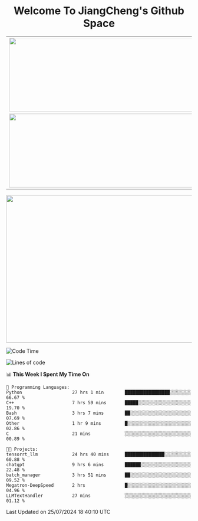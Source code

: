 <h1 align="center">Welcome To JiangCheng's Github Space</h1>

<table align="center" frame="void" rules="none" >
  <tr>
    <td>
      <div align="center"> <img height="200px" width="500px"  src="https://github-readme-stats.vercel.app/api?username=thisjiang&hide_title=true&hide_border=true&layout=compact&show_icons=trueline_height=21&text_color=000&icon_color=000&bg_color=0,ea6161,ffc64d,fffc4d,52fa5a&theme=graywhite" /> </div>
    </td>
    <td>
      <div align="center"> <img height="200px" width="500px" src="https://github-readme-stats.vercel.app/api/top-langs/?username=thisjiang&hide_title=true&hide_border=true&layout=compact&langs_count=6&text_color=000&icon_color=fff&bg_color=0,52fa5a,4dfcff,c64dff&theme=graywhite" /> </div>
    </td>
  </tr>
  <tr>
    <td>
      <div align="center"> <img height="200px" width="500px" src="https://github-readme-streak-stats.herokuapp.com/?user=thisjiang&hide_title=true&hide_border=true&layout=compact&langs_count=6" /> </div>
    </td>
    <td>
      <div align="center"> 
      <a href="https://github.com/" target="_blank"><img style="margin: 10px" src="https://profilinator.rishav.dev/skills-assets/git-scm-icon.svg" alt="Git" height="50" /></a>  
      <a href="https://www.linux.org/" target="_blank"><img style="margin: 10px" src="https://profilinator.rishav.dev/skills-assets/linux-original.svg" alt="Linux" height="50" /></a>  
      <a href="https://www.gnu.org/software/bash/" target="_blank"><img style="margin: 10px" src="https://profilinator.rishav.dev/skills-assets/gnu_bash-icon.svg" alt="Bash" height="50" /></a>  
      </div>
    </td>
  </tr>
</table>

<div align="center"> <img height="400px" width="1000px" src="https://github-readme-activity-graph.cyclic.app/graph?username=thisjiang&theme=react&hide_title=true&hide_border=true&layout=compact&langs_count=6" /> </div></td>

<!--START_SECTION:waka-->
![Code Time](http://img.shields.io/badge/Code%20Time-1%2C547%20hrs%2058%20mins-blue)

![Lines of code](https://img.shields.io/badge/From%20Hello%20World%20I%27ve%20Written-218.2%20thousand%20lines%20of%20code-blue)

📊 **This Week I Spent My Time On** 

```text
💬 Programming Languages: 
Python                   27 hrs 1 min        █████████████████░░░░░░░░   66.67 % 
C++                      7 hrs 59 mins       █████░░░░░░░░░░░░░░░░░░░░   19.70 % 
Bash                     3 hrs 7 mins        ██░░░░░░░░░░░░░░░░░░░░░░░   07.69 % 
Other                    1 hr 9 mins         █░░░░░░░░░░░░░░░░░░░░░░░░   02.86 % 
C                        21 mins             ░░░░░░░░░░░░░░░░░░░░░░░░░   00.89 % 

🐱‍💻 Projects: 
tensorrt_llm             24 hrs 40 mins      ███████████████░░░░░░░░░░   60.88 % 
chatgpt                  9 hrs 6 mins        ██████░░░░░░░░░░░░░░░░░░░   22.48 % 
batch_manager            3 hrs 51 mins       ██░░░░░░░░░░░░░░░░░░░░░░░   09.52 % 
Megatron-DeepSpeed       2 hrs               █░░░░░░░░░░░░░░░░░░░░░░░░   04.96 % 
LLMTextHandler           27 mins             ░░░░░░░░░░░░░░░░░░░░░░░░░   01.12 % 
```


 Last Updated on 25/07/2024 18:40:10 UTC
<!--END_SECTION:waka-->
